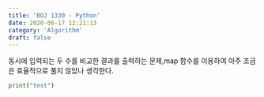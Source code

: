 ```yaml
---
title: 'BOJ 1330 - Python'
date: 2020-06-17 12:21:13
category: 'Algorithm'
draft: false
---
```

동시에 입력되는 두 수를 비교한 결과를 출력하는 문제,map 함수를 이용하여 아주 조금은 효율적으로 풀지 않았나 생각한다.
```python
print("test")
```